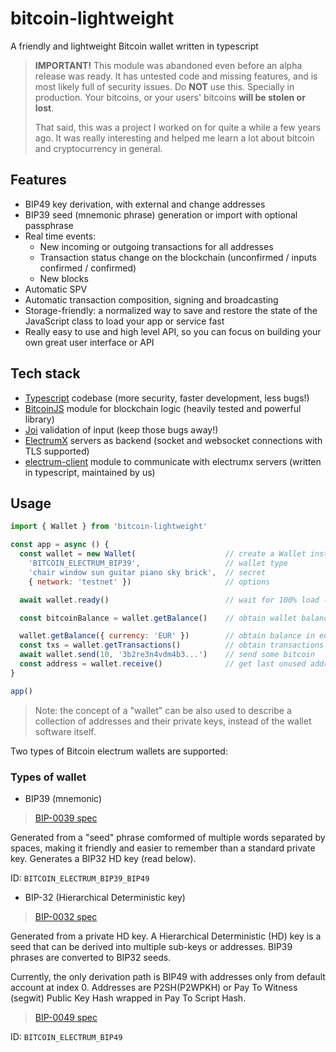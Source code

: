 # bitcoin-lightweight

A friendly and lightweight Bitcoin wallet written in typescript

> **IMPORTANT!** This module was abandoned even before an alpha release was ready. It has untested code and missing features, and is most likely full of security issues. Do **NOT** use this. Specially in production. Your bitcoins, or your users' bitcoins **will be stolen or lost**.
>
> That said, this was a project I worked on for quite a while a few years ago. It was really interesting and helped me learn a lot about bitcoin and cryptocurrency in general.

## Features

-   BIP49 key derivation, with external and change addresses
-   BIP39 seed (mnemonic phrase) generation or import with optional passphrase
-   Real time events:
    -   New incoming or outgoing transactions for all addresses
    -   Transaction status change on the blockchain (unconfirmed / inputs confirmed / confirmed)
    -   New blocks
-   Automatic SPV
-   Automatic transaction composition, signing and broadcasting
-   Storage-friendly: a normalized way to save and restore the state of the JavaScript class to load your app or service fast
-   Really easy to use and high level API, so you can focus on building your own great user interface or API

## Tech stack

- [Typescript](https://www.typescriptlang.org/) codebase (more security, faster development, less bugs!)
- [BitcoinJS](https://github.com/bitcoinjs/bitcoinjs-lib/) module for blockchain logic (heavily tested and powerful library)
- [Joi](https://github.com/hapijs/joi) validation of input (keep those bugs away!)
- [ElectrumX](https://electrumx.readthedocs.io/en/latest/) servers as backend (socket and websocket connections with TLS supported)
- [electrum-client](https://github.com/DaniGuardiola/node-electrum-client) module to communicate with electrumx servers (written in typescript, maintained by us)

## Usage

```js
import { Wallet } from 'bitcoin-lightweight'

const app = async () {
  const wallet = new Wallet(                    // create a Wallet instance
    'BITCOIN_ELECTRUM_BIP39',                   // wallet type
    'chair window sun guitar piano sky brick',  // secret
    { network: 'testnet' })                     // options

  await wallet.ready()                          // wait for 100% load (all data downloaded, parsed and processed)

  const bitcoinBalance = wallet.getBalance()    // obtain wallet balance in bitcoin

  wallet.getBalance({ currency: 'EUR' })        // obtain balance in euro
  const txs = wallet.getTransactions()          // obtain transactions
  await wallet.send(10, '3b2re3n4vdm4b3...')    // send some bitcoin
  const address = wallet.receive()              // get last unused address
}

app()
```

> Note: the concept of a "wallet" can be also used to describe a collection of addresses and their private keys, instead of the wallet software itself.

Two types of Bitcoin electrum wallets are supported:

### Types of wallet

-   BIP39 (mnemonic)

> [BIP-0039 spec](github.com/bitcoin/bips/blob/master/bip-0039.mediawiki)

Generated from a "seed" phrase comformed of multiple words separated by spaces, making it friendly and easier to remember than a standard private key. Generates a BIP32 HD key (read below).

ID: `BITCOIN_ELECTRUM_BIP39_BIP49`

-   BIP-32 (Hierarchical Deterministic key)

> [BIP-0032 spec](github.com/bitcoin/bips/blob/master/bip-0032.mediawiki)

Generated from a private HD key. A Hierarchical Deterministic (HD) key is a seed that can be derived into multiple sub-keys or addresses. BIP39 phrases are converted to BIP32 seeds.

Currently, the only derivation path is BIP49 with addresses only from default account at index 0. Addresses are P2SH(P2WPKH) or Pay To Witness (segwit) Public Key Hash wrapped in Pay To Script Hash.

> [BIP-0049 spec](github.com/bitcoin/bips/blob/master/bip-004.mediawiki)

ID: `BITCOIN_ELECTRUM_BIP49`
